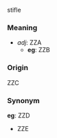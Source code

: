stifle
### Meaning
+ _adj_: ZZA
    + __eg__: ZZB

### Origin

ZZC

### Synonym

__eg__: ZZD

+ ZZE


